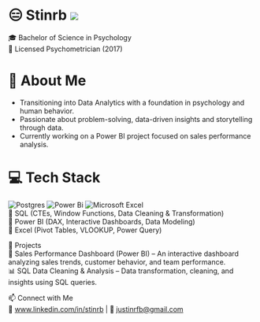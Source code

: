 # 😑 Stinrb ![](https://komarev.com/ghpvc/?username=Stinrb)  
🎓 Bachelor of Science in Psychology  
📜 Licensed Psychometrician (2017)  

# 👤 About Me 
- Transitioning into Data Analytics with a foundation in psychology and human behavior.  
- Passionate about problem-solving, data-driven insights and storytelling through data.  
- Currently working on a Power BI project focused on sales performance analysis.  

# 💻 Tech Stack  
![Postgres](https://img.shields.io/badge/postgres-%23316192.svg?style=for-the-badge&logo=postgresql&logoColor=white) ![Power Bi](https://img.shields.io/badge/power_bi-F2C811?style=for-the-badge&logo=powerbi&logoColor=black)  ![Microsoft Excel](https://img.shields.io/badge/Microsoft_Excel-217346?style=for-the-badge&logo=microsoft-excel&logoColor=white)  
🔹 SQL (CTEs, Window Functions, Data Cleaning & Transformation)  
🔹 Power BI (DAX, Interactive Dashboards, Data Modeling)  
🔹 Excel (Pivot Tables, VLOOKUP, Power Query)  

📂 Projects  
🚀 Sales Performance Dashboard (Power BI) – An interactive dashboard analyzing sales trends, customer behavior, and team performance.  
📊 SQL Data Cleaning & Analysis – Data transformation, cleaning, and insights using SQL queries.  

📫 Connect with Me  
💼 www.linkedin.com/in/stinrb | 📧 justinrfb@gmail.com  

